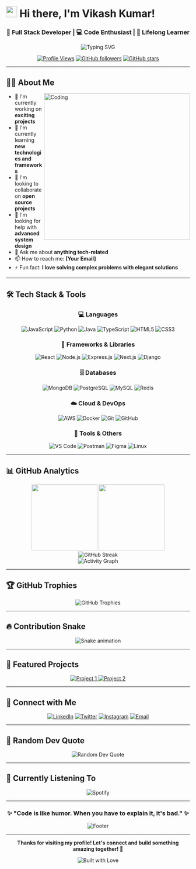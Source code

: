 # <img src="https://raw.githubusercontent.com/MartinHeinz/MartinHeinz/master/wave.gif" width="30px" height="30px" /> Hi there, I'm Vikash Kumar!

<div align="center">
  
  ### 🚀 Full Stack Developer | 💻 Code Enthusiast | 🌱 Lifelong Learner
  
  <img src="https://readme-typing-svg.herokuapp.com?font=Fira+Code&pause=1000&color=36BCF7&center=true&vCenter=true&width=435&lines=Welcome+to+my+GitHub+Profile!;Full+Stack+Developer;Always+learning+new+things;Let's+connect+and+grow+together!" alt="Typing SVG" />
  
  <br/>
  
  [![Profile Views](https://komarev.com/ghpvc/?username=Vikash-Kumar001&label=Profile%20views&color=0e75b6&style=for-the-badge)](https://github.com/Vikash-Kumar001)
  [![GitHub followers](https://img.shields.io/github/followers/Vikash-Kumar001?label=Followers&style=for-the-badge&color=blue)](https://github.com/Vikash-Kumar001)
  [![GitHub stars](https://img.shields.io/github/stars/Vikash-Kumar001?label=Stars&style=for-the-badge&color=yellow)](https://github.com/Vikash-Kumar001)
  
</div>

---

## 🧑‍💻 About Me

<img align="right" alt="Coding" width="400" src="https://cdn.dribbble.com/users/1162077/screenshots/3848914/programmer.gif">

- 🔭 I'm currently working on **exciting projects**
- 🌱 I'm currently learning **new technologies and frameworks**
- 👯 I'm looking to collaborate on **open source projects**
- 🤔 I'm looking for help with **advanced system design**
- 💬 Ask me about **anything tech-related**
- 📫 How to reach me: **[Your Email]**
- ⚡ Fun fact: **I love solving complex problems with elegant solutions**

---

## 🛠️ Tech Stack & Tools

<div align="center">

### 💻 Languages
![JavaScript](https://img.shields.io/badge/-JavaScript-F7DF1E?style=for-the-badge&logo=javascript&logoColor=black)
![Python](https://img.shields.io/badge/-Python-3776AB?style=for-the-badge&logo=python&logoColor=white)
![Java](https://img.shields.io/badge/-Java-007396?style=for-the-badge&logo=java&logoColor=white)
![TypeScript](https://img.shields.io/badge/-TypeScript-3178C6?style=for-the-badge&logo=typescript&logoColor=white)
![HTML5](https://img.shields.io/badge/-HTML5-E34F26?style=for-the-badge&logo=html5&logoColor=white)
![CSS3](https://img.shields.io/badge/-CSS3-1572B6?style=for-the-badge&logo=css3&logoColor=white)

### 🚀 Frameworks & Libraries
![React](https://img.shields.io/badge/-React-61DAFB?style=for-the-badge&logo=react&logoColor=black)
![Node.js](https://img.shields.io/badge/-Node.js-339933?style=for-the-badge&logo=node.js&logoColor=white)
![Express.js](https://img.shields.io/badge/-Express.js-000000?style=for-the-badge&logo=express&logoColor=white)
![Next.js](https://img.shields.io/badge/-Next.js-000000?style=for-the-badge&logo=next.js&logoColor=white)
![Django](https://img.shields.io/badge/-Django-092E20?style=for-the-badge&logo=django&logoColor=white)

### 🗄️ Databases
![MongoDB](https://img.shields.io/badge/-MongoDB-47A248?style=for-the-badge&logo=mongodb&logoColor=white)
![PostgreSQL](https://img.shields.io/badge/-PostgreSQL-336791?style=for-the-badge&logo=postgresql&logoColor=white)
![MySQL](https://img.shields.io/badge/-MySQL-4479A1?style=for-the-badge&logo=mysql&logoColor=white)
![Redis](https://img.shields.io/badge/-Redis-DC382D?style=for-the-badge&logo=redis&logoColor=white)

### ☁️ Cloud & DevOps
![AWS](https://img.shields.io/badge/-AWS-232F3E?style=for-the-badge&logo=amazon-aws&logoColor=white)
![Docker](https://img.shields.io/badge/-Docker-2496ED?style=for-the-badge&logo=docker&logoColor=white)
![Git](https://img.shields.io/badge/-Git-F05032?style=for-the-badge&logo=git&logoColor=white)
![GitHub](https://img.shields.io/badge/-GitHub-181717?style=for-the-badge&logo=github&logoColor=white)

### 📱 Tools & Others
![VS Code](https://img.shields.io/badge/-VS%20Code-007ACC?style=for-the-badge&logo=visual-studio-code&logoColor=white)
![Postman](https://img.shields.io/badge/-Postman-FF6C37?style=for-the-badge&logo=postman&logoColor=white)
![Figma](https://img.shields.io/badge/-Figma-F24E1E?style=for-the-badge&logo=figma&logoColor=white)
![Linux](https://img.shields.io/badge/-Linux-FCC624?style=for-the-badge&logo=linux&logoColor=black)

</div>

---

## 📊 GitHub Analytics

<div align="center">
  
  <img height="180em" src="https://github-readme-stats.vercel.app/api?username=Vikash-Kumar001&show_icons=true&theme=tokyonight&include_all_commits=true&count_private=true"/>
  <img height="180em" src="https://github-readme-stats.vercel.app/api/top-langs/?username=Vikash-Kumar001&layout=compact&langs_count=8&theme=tokyonight"/>
  
</div>

<div align="center">
  
  <img src="https://github-readme-streak-stats.herokuapp.com/?user=Vikash-Kumar001&theme=tokyonight" alt="GitHub Streak" />
  
</div>

<div align="center">
  
  <img src="https://github-readme-activity-graph.vercel.app/graph?username=Vikash-Kumar001&theme=tokyo-night&bg_color=1a1b27&color=628fdb&line=628fdb&point=ffffff&area=true&hide_border=true" alt="Activity Graph" />
  
</div>

---

## 🏆 GitHub Trophies

<div align="center">
  
  <img src="https://github-profile-trophy.vercel.app/?username=Vikash-Kumar001&theme=tokyonight&no-frame=true&no-bg=true&margin-w=4" alt="GitHub Trophies" />
  
</div>

---

## 🔥 Contribution Snake

<div align="center">
  
  <img src="https://raw.githubusercontent.com/Vikash-Kumar001/Vikash-Kumar001/output/github-contribution-grid-snake.svg" alt="Snake animation" />
  
</div>

---

## 🌟 Featured Projects

<div align="center">
  
  <a href="https://github.com/Vikash-Kumar001/project1">
    <img src="https://github-readme-stats.vercel.app/api/pin/?username=Vikash-Kumar001&repo=project1&theme=tokyonight" alt="Project 1" />
  </a>
  <a href="https://github.com/Vikash-Kumar001/project2">
    <img src="https://github-readme-stats.vercel.app/api/pin/?username=Vikash-Kumar001&repo=project2&theme=tokyonight" alt="Project 2" />
  </a>
  
</div>

---

## 🤝 Connect with Me

<div align="center">
  
  [![LinkedIn](https://img.shields.io/badge/-LinkedIn-0077B5?style=for-the-badge&logo=linkedin&logoColor=white)]([https://linkedin.com/in/your-profile](https://www.linkedin.com/in/vikash-kumar-2068b9219/))
  [![Twitter](https://img.shields.io/badge/-Twitter-1DA1F2?style=for-the-badge&logo=twitter&logoColor=white)]([https://twitter.com/your-handle](https://x.com/vikash_001))
  [![Instagram](https://img.shields.io/badge/-Instagram-E4405F?style=for-the-badge&logo=instagram&logoColor=white)](**https://instagram.com/your-handle**https://www.instagram.com/its_vipoo/)
  [![Email](https://img.shields.io/badge/-Email-D14836?style=for-the-badge&logo=gmail&logoColor=white)]([mailto:your-email@gmail.com](https://mail.google.com/mail/u/0/#inbox))
  
</div>

---

## 💭 Random Dev Quote

<div align="center">
  
  <img src="https://quotes-github-readme.vercel.app/api?type=horizontal&theme=tokyonight" alt="Random Dev Quote" />
  
</div>

---

## 🎵 Currently Listening To

<div align="center">
  
  <img src="https://spotify-github-profile.vercel.app/api/spotify?background_color=1a1b27&border_color=628fdb" alt="Spotify" />
  
</div>

---

<div align="center">
  
  ### ✨ "Code is like humor. When you have to explain it, it's bad." ✨
  
  <img src="https://capsule-render.vercel.app/api?type=waving&color=gradient&height=100&section=footer" alt="Footer" />
  
</div>

---

<div align="center">
  
  **Thanks for visiting my profile! Let's connect and build something amazing together! 🚀**
  
  <img src="https://forthebadge.com/images/badges/built-with-love.svg" alt="Built with Love" />
  
</div>
